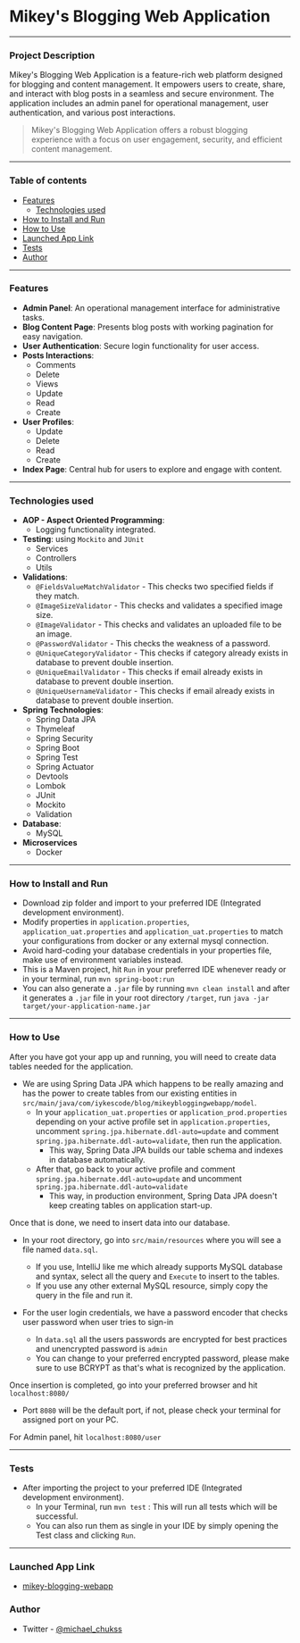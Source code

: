 # Mikey's Blogging Web Application

***

### Project Description

Mikey's Blogging Web Application is a feature-rich web platform designed for blogging and content management. It empowers users to create, share, and interact with blog posts in a seamless and secure environment. The application includes an admin panel for operational management, user authentication, and various post interactions.

> Mikey's Blogging Web Application offers a robust blogging experience with a focus on user engagement, security, and efficient content management.
> 
***

### Table of contents

* [Features](#features)
  * [Technologies used](#technologies-used)
* [How to Install and Run](#how-to-install-and-run)
* [How to Use](#how-to-use)
* [Launched App Link](#launched-app-link)
* [Tests](#tests)
* [Author](#author)

***

### Features

* **Admin Panel**: An operational management interface for administrative tasks.
* **Blog Content Page**: Presents blog posts with working pagination for easy navigation.
* **User Authentication**: Secure login functionality for user access.
* **Posts Interactions**:
  * Comments
  * Delete
  * Views
  * Update
  * Read
  * Create
* **User Profiles**:
  * Update
  * Delete
  * Read
  * Create
* **Index Page**: Central hub for users to explore and engage with content.

***

### Technologies used

* **AOP - Aspect Oriented Programming**:
  * Logging functionality integrated.
* **Testing**: using `Mockito` and `JUnit`
  * Services
  * Controllers
  * Utils
* **Validations**:
  * `@FieldsValueMatchValidator` - This checks two specified fields if they match.
  * `@ImageSizeValidator` - This checks and validates a specified image size.
  * `@ImageValidator` - This checks and validates an uploaded file to be an image.
  * `@PasswordValidator` - This checks the weakness of a password.
  * `@UniqueCategoryValidator` - This checks if category already exists in database to prevent double insertion.
  * `@UniqueEmailValidator` - This checks if email already exists in database to prevent double insertion.
  * `@UniqueUsernameValidator` - This checks if email already exists in database to prevent double insertion.
* **Spring Technologies**:
  * Spring Data JPA
  * Thymeleaf
  * Spring Security
  * Spring Boot
  * Spring Test
  * Spring Actuator
  * Devtools
  * Lombok
  * JUnit
  * Mockito
  * Validation
* **Database**:
  * MySQL
* **Microservices**
  * Docker

***

### How to Install and Run

* Download zip folder and import to your preferred IDE (Integrated development environment).
* Modify properties in `application.properties`, `application_uat.properties` and `application_uat.properties` to match your configurations from docker or any external mysql connection.
* Avoid hard-coding your database credentials in your properties file, make use of environment variables instead.
* This is a Maven project, hit `Run` in your preferred IDE whenever ready or in your terminal, run `mvn spring-boot:run`
* You can also generate a `.jar` file by running `mvn clean install` and after it generates a `.jar` file in your root directory `/target`, run `java -jar target/your-application-name.jar`

***

### How to Use

After you have got your app up and running, you will need to create data tables needed for the application.

* We are using Spring Data JPA which happens to be really amazing and has the power to create tables from our existing entities in `src/main/java/com/iykescode/blog/mikeybloggingwebapp/model`.
  * In your `application_uat.properties` or `application_prod.properties` depending on your active profile set in `application.properties`, uncomment `spring.jpa.hibernate.ddl-auto=update` and comment `spring.jpa.hibernate.ddl-auto=validate`, then run the application.
    * This way, Spring Data JPA builds our table schema and indexes in database automatically.
  * After that, go back to your active profile and comment `spring.jpa.hibernate.ddl-auto=update` and uncomment `spring.jpa.hibernate.ddl-auto=validate`
    * This way, in production environment, Spring Data JPA doesn't keep creating tables on application start-up.

Once that is done, we need to insert data into our database.

* In your root directory, go into `src/main/resources` where you will see a file named `data.sql`.
  * If you use, IntelliJ like me which already supports MySQL database and syntax, select all the query and `Execute` to insert to the tables.
  * If you use any other external MySQL resource, simply copy the query in the file and run it.

* For the user login credentials, we have a password encoder that checks user password when user tries to sign-in
  * In `data.sql` all the users passwords are encrypted for best practices and unencrypted password is `admin`
  * You can change to your preferred encrypted password, please make sure to use BCRYPT as that's what is recognized by the application.

Once insertion is completed, go into your preferred browser and hit `localhost:8080/`
* Port `8080` will be the default port, if not, please check your terminal for assigned port on your PC.

For Admin panel, hit `localhost:8080/user`

---

### Tests

* After importing the project to your preferred IDE (Integrated development environment).
  * In your Terminal, run `mvn test` : This will run all tests which will be successful.
  * You can also run them as single in your IDE by simply opening the Test class and clicking `Run`.

---

### Launched App Link

* [mikey-blogging-webapp](https://mikey-blogging-webapp-production.up.railway.app)

### Author

* Twitter - [@michael_chukss](https://twitter.com/michael_chukss)